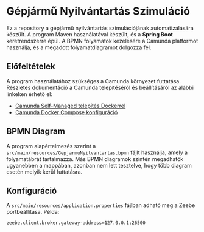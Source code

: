 # Gépjármű Nyilvántartás Szimuláció

Ez a repository a gépjármű nyilvántartás szimulációjának automatizálására készült. A program Maven használatával készült, és a **Spring Boot** keretrendszerre épül. A BPMN folyamatok kezelésére a Camunda platformot használja, és a megadott folyamatdiagramot dolgozza fel.

## Előfeltételek

A program használatához szükséges a Camunda környezet futtatása. Részletes dokumentáció a Camunda telepítéséről és beállításáról az alábbi linkeken érhető el:
- [Camunda Self-Managed telepítés Dockerrel](https://docs.camunda.io/docs/self-managed/setup/deploy/other/docker/)
- [Camunda Docker Compose konfiguráció](https://github.com/camunda/camunda-platform/blob/main/docker-compose.yaml)

## BPMN Diagram

A program alapértelmezés szerint a `src/main/resources/GepjarmuNyilvantartas.bpmn` fájlt használja, amely a folyamatábrát tartalmazza. Más BPMN diagramok szintén megadhatók ugyanebben a mappában, azonban nem lett tesztelve, hogy több diagram esetén melyik kerül futtatásra.

## Konfiguráció

A `src/main/resources/application.properties` fájlban adható meg a Zeebe portbeállítása. Példa:

```properties
zeebe.client.broker.gateway-address=127.0.0.1:26500

